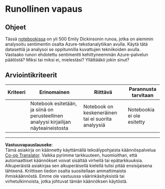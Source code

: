 <!--
CO_OP_TRANSLATOR_METADATA:
{
  "original_hash": "9d2a734deb904caff310d1a999c6bd7a",
  "translation_date": "2025-09-05T01:41:19+00:00",
  "source_file": "6-NLP/3-Translation-Sentiment/assignment.md",
  "language_code": "fi"
}
-->
# Runollinen vapaus

## Ohjeet

Tässä [notebookissa](https://www.kaggle.com/jenlooper/emily-dickinson-word-frequency) on yli 500 Emily Dickinsonin runoa, jotka on aiemmin analysoitu sentimentin osalta Azure-tekstianalytiikan avulla. Käytä tätä datasettiä ja analysoi se oppitunnilla kuvattujen tekniikoiden avulla. Vastaako runon ehdotettu sentimentti kehittyneemmän Azure-palvelun päätöstä? Miksi tai miksi ei, mielestäsi? Yllättääkö jokin sinut?

## Arviointikriteerit

| Kriteeri | Erinomainen                                                               | Riittävä                                                | Parannusta tarvitaan     |
| -------- | ------------------------------------------------------------------------- | ------------------------------------------------------- | ------------------------ |
|          | Notebook esitetään, ja siinä on perusteellinen analyysi kirjailijan näyteaineistosta | Notebook on keskeneräinen tai ei suorita analyysiä      | Notebookia ei ole esitetty |

---

**Vastuuvapauslauseke**:  
Tämä asiakirja on käännetty käyttämällä tekoälypohjaista käännöspalvelua [Co-op Translator](https://github.com/Azure/co-op-translator). Vaikka pyrimme tarkkuuteen, huomioithan, että automaattiset käännökset voivat sisältää virheitä tai epätarkkuuksia. Alkuperäistä asiakirjaa sen alkuperäisellä kielellä tulisi pitää ensisijaisena lähteenä. Kriittisen tiedon osalta suositellaan ammattimaista ihmiskäännöstä. Emme ole vastuussa väärinkäsityksistä tai virhetulkinnoista, jotka johtuvat tämän käännöksen käytöstä.